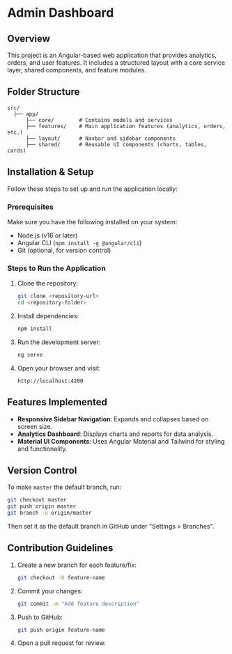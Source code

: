 # Admin Dashboard

## Overview

This project is an Angular-based web application that provides analytics, orders, and user features. It includes a structured layout with a core service layer, shared components, and feature modules.

## Folder Structure

```
src/
  ├── app/
      ├── core/        # Contains models and services
      ├── features/    # Main application features (analytics, orders, etc.)
      ├── layout/      # Navbar and sidebar components
      ├── shared/      # Reusable UI components (charts, tables, cards)
```

## Installation & Setup

Follow these steps to set up and run the application locally:

### Prerequisites

Make sure you have the following installed on your system:

- Node.js (v16 or later)
- Angular CLI (`npm install -g @angular/cli`)
- Git (optional, for version control)

### Steps to Run the Application

1. Clone the repository:
   ```sh
   git clone <repository-url>
   cd <repository-folder>
   ```
2. Install dependencies:
   ```sh
   npm install
   ```
3. Run the development server:
   ```sh
   ng serve
   ```
4. Open your browser and visit:
   ```
   http://localhost:4200
   ```

## Features Implemented

- **Responsive Sidebar Navigation**: Expands and collapses based on screen size.
- **Analytics Dashboard**: Displays charts and reports for data analysis.
- **Material UI Components**: Uses Angular Material and Tailwind for styling and functionality.

## Version Control

To make `master` the default branch, run:

```sh
git checkout master
git push origin master
git branch -u origin/master
```

Then set it as the default branch in GitHub under "Settings > Branches".

## Contribution Guidelines

1. Create a new branch for each feature/fix:
   ```sh
   git checkout -b feature-name
   ```
2. Commit your changes:
   ```sh
   git commit -m "Add feature description"
   ```
3. Push to GitHub:
   ```sh
   git push origin feature-name
   ```
4. Open a pull request for review.


